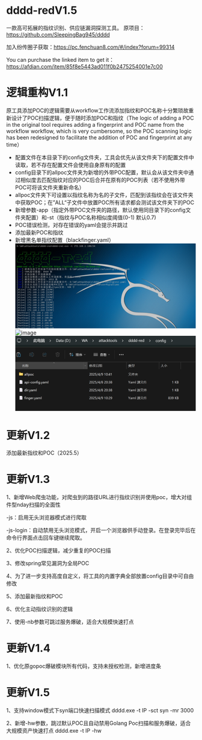 # dddd-redV1.5
一款高可拓展的指纹识别、供应链漏洞探测工具。
原项目：https://github.com/SleepingBag945/dddd

加入纷传圈子获取：https://pc.fenchuan8.com/#/index?forum=99314

You can purchase the linked item to get it：https://afdian.com/item/85f8e5443ad011f0b2475254001e7c00

# 逻辑重构V1.1
原工具添加POC的逻辑需要从workflow工作流添加指纹和POC名称十分繁琐故重新设计了POC扫描逻辑，便于随时添加POC和指纹（The logic of adding a POC in the original tool requires adding a fingerprint and POC name from the workflow workflow, which is very cumbersome, so the POC scanning logic has been redesigned to facilitate the addition of POC and fingerprint at any time）
- 配置文件在本目录下的config文件夹，工具会优先从该文件夹下的配置文件中读取，若不存在配置文件会使用自身原有的配置
- config目录下的allpoc文件夹为新增的外带POC配置，默认会从该文件夹中通过相似度去匹配指纹对应的POC后合并在原有的POC列表（若不使用外带POC可将该文件夹重新命名）
- allpoc文件夹下可设置以指纹名称为名的子文件，匹配到该指纹会在该文件夹中获取POC；在”ALL“子文件中放置POC所有请求都会测试该文件夹下的POC
- 新增参数-app（指定外带POC文件夹的路径，默认使用同目录下的config文件夹配置）和-st（指纹与POC名称相似度阈值(0-1) 默认0.7)
- POC错误检测，对存在错误的yaml会提示并跳过
- 添加最新POC和指纹
- 新增黑名单指纹配置（blackfinger.yaml）
![image](https://github.com/kk12-30/dddd-red/blob/main/1.png)
![image](https://github.com/kk12-30/dddd-red/blob/main/2.png)
![image](https://github.com/kk12-30/dddd-red/blob/main/4.png)

# 更新V1.2
添加最新指纹和POC（2025.5）

# 更新V1.3
1、新增Web爬虫功能，对爬虫到的路径URL进行指纹识别并使用poc，增大对组件型nday扫描的全面性

-js：启用无头浏览器模式进行爬取

-js-login：自动禁用无头浏览模式，开启一个浏览器供手动登录。在登录完毕后在命令行界面点击回车键继续爬取。

2、优化POC扫描逻辑，减少重复的POC扫描

3、修改spring常见漏洞为全局POC

4、为了进一步支持高度自定义，将工具的内置字典全部放置config目录中可自由修改

5、添加最新指纹和POC

6、优化主动指纹识别的逻辑

7、使用-nb参数可跳过服务爆破，适合大规模快速打点

# 更新V1.4
1、优化原gopoc爆破模块所有代码，支持未授权检测，新增进度条

# 更新V1.5
1、支持window模式下syn端口快速扫描模式  dddd.exe -t IP -sct syn -mr 3000

2、新增-hw参数，跳过默认POC且自动禁用Golang Poc扫描和服务爆破，适合大规模资产快速打点 dddd.exe -t IP -hw
